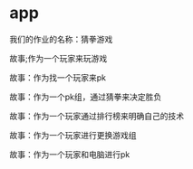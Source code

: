# app

我们的作业的名称：猜拳游戏

故事;作为一个玩家来玩游戏

故事：作为找一个玩家来pk

故事：作为一个pk组，通过猜拳来决定胜负

故事：作为一个玩家通过排行榜来明确自己的技术

故事：作为一个玩家进行更换游戏组

故事：作为一个玩家和电脑进行pk


